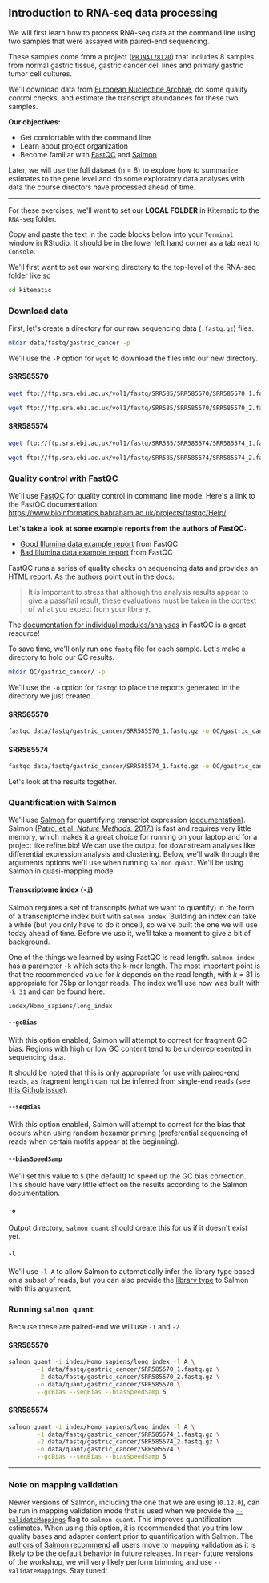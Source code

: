 ## Introduction to RNA-seq data processing

We will first learn how to process RNA-seq data at the command line using two samples that were assayed with paired-end sequencing. 

These samples come from a project ([`PRJNA178120`](https://www.ebi.ac.uk/ena/data/view/PRJNA178120)) that includes 8 samples from normal gastric tissue, gastric cancer cell lines and primary gastric tumor cell cultures.

We'll download data from [European Nucleotide Archive](https://www.ebi.ac.uk/ena), do some quality control checks, and estimate the transcript abundances for these two samples.

**Our objectives:**

* Get comfortable with the command line
* Learn about project organization
* Become familiar with [FastQC](https://www.bioinformatics.babraham.ac.uk/projects/fastqc/) and [Salmon](https://combine-lab.github.io/salmon/)

Later, we will use the full dataset (n = 8) to explore how to summarize estimates to the gene level and do some exploratory data analyses with data the course directors have processed ahead of time.

---

For these exercises, we'll want to set our **LOCAL FOLDER** in Kitematic to the `RNA-seq` folder. 

Copy and paste the text in the code blocks below into your `Terminal` window in RStudio. 
It should be in the lower left hand corner as a tab next to `Console`.

We'll first want to set our working directory to the top-level of the RNA-seq folder like so

```bash
cd kitematic
```

### Download data

First, let's create a directory for our raw sequencing data (`.fastq.gz`) files.

```bash
mkdir data/fastq/gastric_cancer -p
```

We'll use the `-P` option for `wget` to download the files into our new directory.

#### SRR585570

```bash
wget ftp://ftp.sra.ebi.ac.uk/vol1/fastq/SRR585/SRR585570/SRR585570_1.fastq.gz -P data/fastq/gastric_cancer 
```
```bash
wget ftp://ftp.sra.ebi.ac.uk/vol1/fastq/SRR585/SRR585570/SRR585570_2.fastq.gz -P data/fastq/gastric_cancer 
```

#### SRR585574

```bash
wget ftp://ftp.sra.ebi.ac.uk/vol1/fastq/SRR585/SRR585574/SRR585574_1.fastq.gz -P data/fastq/gastric_cancer 
```
```bash
wget ftp://ftp.sra.ebi.ac.uk/vol1/fastq/SRR585/SRR585574/SRR585574_2.fastq.gz -P data/fastq/gastric_cancer 
```

### Quality control with FastQC

We'll use [FastQC](https://www.bioinformatics.babraham.ac.uk/projects/fastqc/) for quality control in command line mode.
Here's a link to the FastQC documentation: https://www.bioinformatics.babraham.ac.uk/projects/fastqc/Help/

**Let's take a look at some example reports from the authors of FastQC:**

* [Good Illumina data example report](https://www.bioinformatics.babraham.ac.uk/projects/fastqc/good_sequence_short_fastqc.html) from FastQC
* [Bad Illumina data example report](https://www.bioinformatics.babraham.ac.uk/projects/fastqc/bad_sequence_fastqc.html) from FastQC

FastQC runs a series of quality checks on sequencing data and provides an HTML report. As the authors point out in the [docs](https://www.bioinformatics.babraham.ac.uk/projects/fastqc/Help/2%20Basic%20Operations/2.2%20Evaluating%20Results.html):

> It is important to stress that although the analysis results appear to give a pass/fail result, these evaluations must be taken in the context of what you expect from your library.

The [documentation for individual modules/analyses](https://www.bioinformatics.babraham.ac.uk/projects/fastqc/Help/3%20Analysis%20Modules/) in FastQC is a great resource!

To save time, we'll only run one `fastq` file for each sample.
Let's make a directory to hold our QC results.

```bash
mkdir QC/gastric_cancer/ -p
```

We'll use the `-o` option for `fastqc` to place the reports generated in the directory we just created.

#### SRR585570

```bash
fastqc data/fastq/gastric_cancer/SRR585570_1.fastq.gz -o QC/gastric_cancer/
```

#### SRR585574

```bash
fastqc data/fastq/gastric_cancer/SRR585574_1.fastq.gz -o QC/gastric_cancer/
```

Let's look at the results together.

### Quantification with Salmon

We'll use [Salmon](https://combine-lab.github.io/salmon/) for quantifying transcript expression ([documentation](http://salmon.readthedocs.io/en/latest/)). 
Salmon ([Patro, et al. _Nature Methods._ 2017.](https://doi.org/10.1038/nmeth.4197)) is fast and requires very little memory, which makes it a great choice for running on your laptop and for a project like refine.bio!
We can use the output for downstream analyses like differential expression analysis and clustering. 
Below, we'll walk through the arguments options we'll use when running `salmon quant`. 
We'll be using Salmon in quasi-mapping mode.

#### Transcriptome index (`-i`)

Salmon requires a set of transcripts (what we want to quantify) in the form of a transcriptome index built with `salmon index`.
Building an index can take a while (but you only have to do it once!), so we've built the one we will use today ahead of time. 
Before we use it, we'll take a moment to give a bit of background.

One of the things we learned by using FastQC is read length. 
`salmon index` has a parameter `-k` which sets the k-mer length.
The most important point is that the recommended value for _k_ depends on the read length, with _k_ = 31 is appropriate for 75bp or longer reads.
The index we'll use now was built with `-k 31` and can be found here:

```
index/Homo_sapiens/long_index
```

#### `--gcBias`

With this option enabled, Salmon will attempt to correct for fragment GC-bias. 
Regions with high or low GC content tend to be underrepresented in sequencing data.

It should be noted that this is only appropriate for use with paired-end reads, as fragment length can not be inferred from single-end reads (see [this Github issue](https://github.com/COMBINE-lab/salmon/issues/83)).

#### `--seqBias`

With this option enabled, Salmon will attempt to correct for the bias that occurs when using random hexamer priming (preferential sequencing of reads when certain motifs appear at the beginning).

#### `--biasSpeedSamp` 

We'll set this value to `5` (the default) to speed up the GC bias correction. 
This should have very little effect on the results according to the Salmon documentation.

#### `-o`

Output directory, `salmon quant` should create this for us if it doesn't exist yet.

#### `-l`

We'll use `-l A` to allow Salmon to automatically infer the library type based on a subset of reads, but you can also provide the [library type](http://salmon.readthedocs.io/en/latest/salmon.html#what-s-this-libtype) to Salmon with this argument. 

### Running `salmon quant`

Because these are paired-end we will use `-1` and `-2`

#### SRR585570

```bash
salmon quant -i index/Homo_sapiens/long_index -l A \
        -1 data/fastq/gastric_cancer/SRR585570_1.fastq.gz \
        -2 data/fastq/gastric_cancer/SRR585570_2.fastq.gz \
        -o data/quant/gastric_cancer/SRR585570 \
        --gcBias --seqBias --biasSpeedSamp 5
```

#### SRR585574

```bash
salmon quant -i index/Homo_sapiens/long_index -l A \
        -1 data/fastq/gastric_cancer/SRR585574_1.fastq.gz \
        -2 data/fastq/gastric_cancer/SRR585574_2.fastq.gz \
        -o data/quant/gastric_cancer/SRR585574 \
        --gcBias --seqBias --biasSpeedSamp 5
```

---

### Note on mapping validation

Newer versions of Salmon, including the one that we are using (`0.12.0`), can be run in mapping validation mode that is used when we provide the [`--validateMappings`](https://salmon.readthedocs.io/en/latest/salmon.html#validatemappings) flag to `salmon quant`.
This improves quantification estimates.
When using this option, it is recommended that you trim low quality bases and adapter content prior to quantification with Salmon.
The [authors of Salmon recommend](https://github.com/COMBINE-lab/salmon/releases/tag/v0.13.1) all users move to mapping validation as it is likely to be the default behavior in future releases.
In near- future versions of the workshop, we will very likely perform trimming and use `--validateMappings`. Stay tuned!
